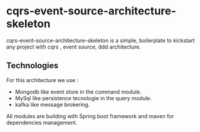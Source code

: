# cqrs-event-source-architecture-skeleton
cqrs-event-source-architecture-skeleton is a simple,  boilerplate to kickstart any project with cqrs , event source, ddd architecture.


## Technologies
For this architecture we use :
 * Mongodb like event store in the command module.
 * MySql like persistence tecnologie in the query module.
 * kafka like message brokering.
 
All modules are building with Spring boot framework and maven for dependencies management.


